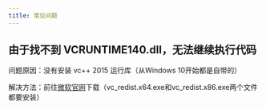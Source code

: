 ```yaml
---
title: 常见问题
---
```


## 由于找不到 VCRUNTIME140.dll，无法继续执行代码

问题原因：没有安装 vc++ 2015 运行库（从Windows 10开始都是自带的）

解决方法：前往[微软官网](https://www.microsoft.com/zh-cn/download/details.aspx?id=48145&751be11f-ede8-5a0c-058c-2ee190a24fa6=True&44F86079-8679-400C-BFF2-9CA5F2BCBDFC=1)下载（vc_redist.x64.exe和vc_redist.x86.exe两个文件都要安装）